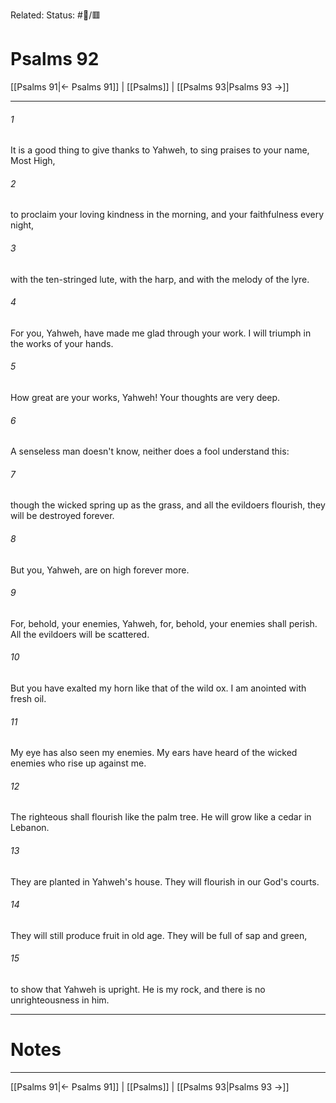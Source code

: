 Related:
Status: #📖/🟥
# Psalms 92

[[Psalms 91|← Psalms 91]] | [[Psalms]] | [[Psalms 93|Psalms 93 →]]
***



###### 1 
It is a good thing to give thanks to Yahweh, to sing praises to your name, Most High, 

###### 2 
to proclaim your loving kindness in the morning, and your faithfulness every night, 

###### 3 
with the ten-stringed lute, with the harp, and with the melody of the lyre. 

###### 4 
For you, Yahweh, have made me glad through your work. I will triumph in the works of your hands. 

###### 5 
How great are your works, Yahweh! Your thoughts are very deep. 

###### 6 
A senseless man doesn't know, neither does a fool understand this: 

###### 7 
though the wicked spring up as the grass, and all the evildoers flourish, they will be destroyed forever. 

###### 8 
But you, Yahweh, are on high forever more. 

###### 9 
For, behold, your enemies, Yahweh, for, behold, your enemies shall perish. All the evildoers will be scattered. 

###### 10 
But you have exalted my horn like that of the wild ox. I am anointed with fresh oil. 

###### 11 
My eye has also seen my enemies. My ears have heard of the wicked enemies who rise up against me. 

###### 12 
The righteous shall flourish like the palm tree. He will grow like a cedar in Lebanon. 

###### 13 
They are planted in Yahweh's house. They will flourish in our God's courts. 

###### 14 
They will still produce fruit in old age. They will be full of sap and green, 

###### 15 
to show that Yahweh is upright. He is my rock, and there is no unrighteousness in him.

---
# Notes


***
[[Psalms 91|← Psalms 91]] | [[Psalms]] | [[Psalms 93|Psalms 93 →]]

